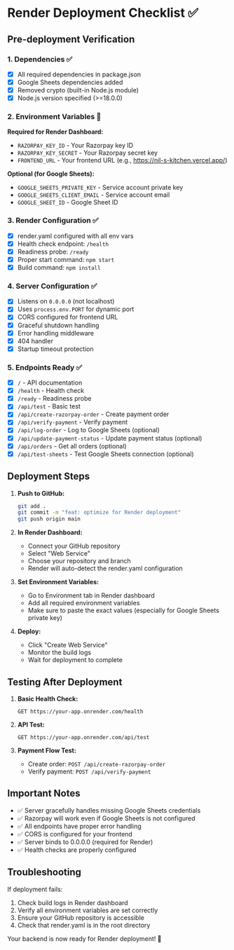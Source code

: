 # Render Deployment Checklist ✅

## Pre-deployment Verification

### 1. Dependencies ✅
- [x] All required dependencies in package.json
- [x] Google Sheets dependencies added
- [x] Removed crypto (built-in Node.js module)
- [x] Node.js version specified (>=18.0.0)

### 2. Environment Variables 🔧
**Required for Render Dashboard:**
- `RAZORPAY_KEY_ID` - Your Razorpay key ID
- `RAZORPAY_KEY_SECRET` - Your Razorpay secret key
- `FRONTEND_URL` - Your frontend URL (e.g., https://nil-s-kitchen.vercel.app/)

**Optional (for Google Sheets):**
- `GOOGLE_SHEETS_PRIVATE_KEY` - Service account private key
- `GOOGLE_SHEETS_CLIENT_EMAIL` - Service account email
- `GOOGLE_SHEET_ID` - Google Sheet ID

### 3. Render Configuration ✅
- [x] render.yaml configured with all env vars
- [x] Health check endpoint: `/health`
- [x] Readiness probe: `/ready`
- [x] Proper start command: `npm start`
- [x] Build command: `npm install`

### 4. Server Configuration ✅
- [x] Listens on `0.0.0.0` (not localhost)
- [x] Uses `process.env.PORT` for dynamic port
- [x] CORS configured for frontend URL
- [x] Graceful shutdown handling
- [x] Error handling middleware
- [x] 404 handler
- [x] Startup timeout protection

### 5. Endpoints Ready ✅
- [x] `/` - API documentation
- [x] `/health` - Health check
- [x] `/ready` - Readiness probe
- [x] `/api/test` - Basic test
- [x] `/api/create-razorpay-order` - Create payment order
- [x] `/api/verify-payment` - Verify payment
- [x] `/api/log-order` - Log to Google Sheets (optional)
- [x] `/api/update-payment-status` - Update payment status (optional)
- [x] `/api/orders` - Get all orders (optional)
- [x] `/api/test-sheets` - Test Google Sheets connection (optional)

## Deployment Steps

1. **Push to GitHub:**
   ```bash
   git add .
   git commit -m "feat: optimize for Render deployment"
   git push origin main
   ```

2. **In Render Dashboard:**
   - Connect your GitHub repository
   - Select "Web Service"
   - Choose your repository and branch
   - Render will auto-detect the render.yaml configuration

3. **Set Environment Variables:**
   - Go to Environment tab in Render dashboard
   - Add all required environment variables
   - Make sure to paste the exact values (especially for Google Sheets private key)

4. **Deploy:**
   - Click "Create Web Service"
   - Monitor the build logs
   - Wait for deployment to complete

## Testing After Deployment

1. **Basic Health Check:**
   ```
   GET https://your-app.onrender.com/health
   ```

2. **API Test:**
   ```
   GET https://your-app.onrender.com/api/test
   ```

3. **Payment Flow Test:**
   - Create order: `POST /api/create-razorpay-order`
   - Verify payment: `POST /api/verify-payment`

## Important Notes

- ✅ Server gracefully handles missing Google Sheets credentials
- ✅ Razorpay will work even if Google Sheets is not configured
- ✅ All endpoints have proper error handling
- ✅ CORS is configured for your frontend
- ✅ Server binds to 0.0.0.0 (required for Render)
- ✅ Health checks are properly configured

## Troubleshooting

If deployment fails:
1. Check build logs in Render dashboard
2. Verify all environment variables are set correctly
3. Ensure your GitHub repository is accessible
4. Check that render.yaml is in the root directory

Your backend is now ready for Render deployment! 🚀